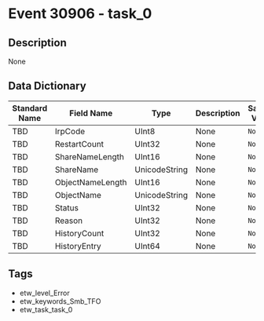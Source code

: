 # Event 30906 - task_0

## Description
None

## Data Dictionary
|Standard Name|Field Name|Type|Description|Sample Value|
|---|---|---|---|---|
|TBD|IrpCode|UInt8|None|`None`|
|TBD|RestartCount|UInt32|None|`None`|
|TBD|ShareNameLength|UInt16|None|`None`|
|TBD|ShareName|UnicodeString|None|`None`|
|TBD|ObjectNameLength|UInt16|None|`None`|
|TBD|ObjectName|UnicodeString|None|`None`|
|TBD|Status|UInt32|None|`None`|
|TBD|Reason|UInt32|None|`None`|
|TBD|HistoryCount|UInt32|None|`None`|
|TBD|HistoryEntry|UInt64|None|`None`|

## Tags
* etw_level_Error
* etw_keywords_Smb_TFO
* etw_task_task_0